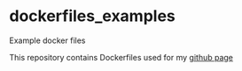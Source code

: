 # dockerfiles_examples
Example docker files

This repository contains Dockerfiles used for my [github page](https://github.com/tahuh/docker-usage-introductions)
